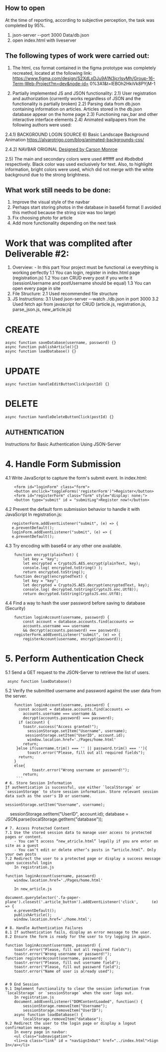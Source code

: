 ## How to open

At the time of reporting, according to subjective perception, the task was completed by 95%. 
1) json-server --port 3000 Data/db.json  
2) open index.html with liveserver

## The following types of work were carried out:

1) The html, css format contained in the figma prototype was completely recreated, located at the following link: https://www.figma.com/design/S2XdLxDJu9A1N3jcrIsyMh/Group-16-Term-Web-Project?m=dev&node-id= 0%3A1&t=lEBOh2HkiVk8PYjM-1

2) Partially implemented JS and JSON functionality:
2.1) User registration and authorization (currently works regardless of JSON and the functionality is partially broken)
2.2) Parsing data from db.json containing information on articles. Articles stored in the db.json database appear on the home page
2.3) Functioning nav_bar and other interactive interface elements
2.4) Animated wallpapers from the following authors were used:

2.4.1) BACKGROUND LOGIN SOURCE 6) Basic Landscape Background Animation
https://alvarotrigo.com/blog/animated-backgrounds-css/

2.4.2) NAVBAR ORIGINAL <a href="https://dribbble.com/shots/5844983-Sub-Nav-Interaction-Concept" class="signature" target="_blank">
Designed by Carson Monroe</a>

2.5) The main and secondary colors were used #ffffff and #bdbdbd respectively. Black color was used exclusively for text. Also, to highlight information, bright colors were used, which did not merge with the white background due to the strong brightness.

## What work still needs to be done:

1) Improve the visual style of the navbar
2) Perhaps start storing photos in the database in base64 format (I avoided this method because the string size was too large)
3) Fix choosing photo for article
4) Add more functionality depending on the next task


# Work that was complited after Deliverable #2: 

1. Overview: - In this part Your project must be functional i.e everything is working perfectly
	1.1 You can login, register in index.html page (registration.js)
	1.2 You can CRUD every post if you write it (sessionUsername and postUsername should 	be equal)
	1.3 You can open every page in site
2. File Structure:
	2.1 Used recommended file structure 
3. JS Instructions:
	3.1 Used json-server –-watch ./db.json  in port 3000
	3.2 Used fetch api from javascript for CRUD 
	(article.js, registration.js, parse_json.js, new_article.js)

# CREATE
```
async function saveDatabase(username, password) {}
async function publishArticle(){}
async function loadDatabase() {}
```
# UPDATE
```
async function handleEditButtonClick(postId) {}
```
# DELETE
```
async function handleDeleteButtonClick(postId) {}
```
## AUTHENTICATION 
Instructions for Basic Authentication Using JSON-Server 

# 4. Handle Form Submission
4.1 Write JavaScript to capture the form's submit event.
	In index.html:
```
	<form id="loginForm" class="form">
	<button onclick="toggleForms('registerForm')">Register</button>
	<form id="registerForm" class="form" style="display: none;">
	<button type="submit" id = "submitLog">Register now!</button>
```
4.2 Prevent the default form submission behavior to handle it with JavaScript
	In registration.js:
 ```
	registerForm.addEventListener("submit", (e) => {
	e.preventDefault();
	loginForm.addEventListener("submit", (e) => {
	e.preventDefault();
```	
4.3 Try encoding with base64 or any other one available.
```
	function encrypt(plainText) {
		let key = "key";
 		let encrypted = CryptoJS.AES.encrypt(plainText, key);
 		console.log( encrypted.toString() );
 		return encrypted.toString();
 	function decrypt(encryptedText) {
 		let key = "key";
 		let decrypted = CryptoJS.AES.decrypt(encryptedText, key);
 		console.log( decrypted.toString(CryptoJS.enc.Utf8));
 		return decrypted.toString(CryptoJS.enc.Utf8);
```
4.4 Find a way to hash the user password before saving to database (Security)
```
	function loginAccount(username, password) {
		const account = database.accounts.find(accounts => 
		accounts.username === username 		
		&& decrypt(accounts.password) === password);
	registerForm.addEventListener("submit", (e) => {
		registerAccount(username, encrypt(password));
```
# 5. Perform Authentication Check
5.1 Send a GET request to the JSON-Server to retrieve the list of users.
   ```
	async function loadDatabase()
```
5.2 Verify the submitted username and password against the user data from the server.
```
	function loginAccount(username, password) {
	  const account = database.accounts.find(accounts => 
		accounts.username === username && 	
		decrypt(accounts.password) === password);
	  if (account) {
 	   	toastr.success("Access granted!");
 	 	  sessionStorage.setItem("Username", username);
  	 	 sessionStorage.setItem("UserID", account.id);
 	 	  window.location.href='./Pages/home.html'
 	   	return;
 	 }else if(username.trim() === '' || password.trim() === ''){
 	 	  toastr.error("Please, fill out all required fields");
  	  return;
  	}
  	else{
    		toastr.error("Wrong username or password!");
    	return;
     ```
# 6. Store Session Information 
If authentication is successful, use either `localStorage` or `sessionStorage` to store session information. Store relevant session data such as the user's ID or username. 
```
	sessionStorage.setItem("Username", username);
   	sessionStorage.setItem("UserID", account.id);
	database = JSON.parse(localStorage.getItem("database"));
```
# 7. Access Protected Content
7.1 Use the stored session data to manage user access to protected pages or content.
	- You can’t access “new_atricle.html” legally if you are enter on site as a guest
	- You can’t edit or delete other’s posts in “article.html”. Only your own posts
7.2 Redirect the user to a protected page or display a success message upon successful login
	In registration.js
```
	function loginAccount(username, password)
		window.location.href='./Pages/home.html'
```
	In new_article.js
 ```
	document.querySelector('.fa-paper-plane').closest('.article_button').addEventListener('click', 		(e) => {
		e.preventDefault();
 		publishArticle();
 		window.location.href='./home.html';
```
# 8. Handle Authentication Failures 
8.1 If authentication fails, display an error message to the user.
8.2 Ensure the form is ready for the user to try logging in again.
   ```
	function loginAccount(username, password) {
		toastr.error("Please, fill out all required fields");
		toastr.error("Wrong username or password!");
	function registerAccount(username, password) {
		toastr.error("Please, fill out username field");
		toastr.error("Please, fill out password field");
		toastr.error("Name of user is already used");
```

# 9 End Session
9.1 Implement functionality to clear the session information from `localStorage` or `sessionStorage` when the user logs out.
	In registration.js
	document.addEventListener("DOMContentLoaded", function() {
		sessionStorage.removeItem("Username");
 		sessionStorage.removeItem("UserID");
 	async function loadDatabase() {
		localStorage.removeItem("database");
9.2 Redirect the user to the login page or display a logout confirmation message.
	In every page in navbar:
	<ul class="subnavigation">
 	<li><a class="link" id = "navSignInOut" href="../index.html">Sign In</a></li>
